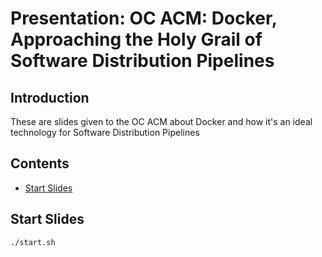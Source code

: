 # Presentation: OC ACM: Docker, Approaching the Holy Grail of Software Distribution Pipelines

## Introduction

These are slides given to the OC ACM about Docker and how it's an ideal technology for Software Distribution Pipelines

## Contents

- [Start Slides](#start-slides)

## Start Slides

```bash
./start.sh
```

